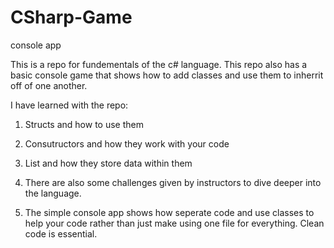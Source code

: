# CSharp-Game
console app

This is a repo for fundementals of the c# language. This repo also has a basic console game that shows how to add classes and use them to inherrit off of one another. 

I have learned with the repo:

1. Structs and how to use them

2. Consutructors and how they work with your code

3. List and how they store data within them

4. There are also some challenges given by instructors to dive deeper into the language.

5. The simple console app shows how seperate code and use classes to help your code rather than just make using one file for everything. Clean code is essential.
